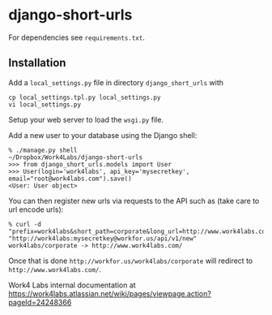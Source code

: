 # django-short-urls

For dependencies see `requirements.txt`.

## Installation

Add a `local_settings.py` file in directory `django_short_urls` with

    cp local_settings.tpl.py local_settings.py
    vi local_settings.py

Setup your web server to load the `wsgi.py` file.

Add a new user to your database using the Django shell:

    % ./manage.py shell                                                                                         ~/Dropbox/Work4Labs/django-short-urls
    >>> from django_short_urls.models import User
    >>> User(login='work4labs', api_key='mysecretkey', email="root@work4labs.com").save()
    <User: User object>

You can then register new urls via requests to the API such as (take care to
url encode urls):

    % curl -d "prefix=work4labs&short_path=corporate&long_url=http://www.work4labs.com/" "http://work4labs:mysecretkey@workfor.us/api/v1/new"
    work4labs/corporate -> http://www.work4labs.com/

Once that is done `http://workfor.us/work4labs/corporate` will redirect to
`http://www.work4labs.com/`.

Work4 Labs internal documentation at
https://work4labs.atlassian.net/wiki/pages/viewpage.action?pageId=24248366

